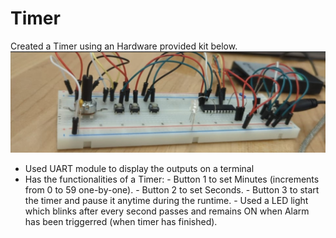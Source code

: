 # Timer

Created a Timer using an Hardware provided kit below.
![Image](/emb.jpg)

- Used UART module to display the outputs on a terminal
- Has the functionalities of a Timer:
      - Button 1 to set Minutes (increments from 0 to 59 one-by-one).
      - Button 2 to set Seconds.
      - Button 3 to start the timer and pause it anytime during the runtime.
      - Used a LED light which blinks after every second passes and remains ON when Alarm has been triggerred (when timer has finished).
